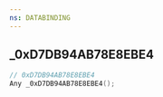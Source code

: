 ```yaml
---
ns: DATABINDING
---
```

## _0xD7DB94AB78E8EBE4

```c
// 0xD7DB94AB78E8EBE4
Any _0xD7DB94AB78E8EBE4();
```


